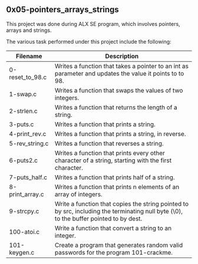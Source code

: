 ## 0x05-pointers_arrays_strings

This project was done during ALX SE program, which involves pointers, arrays and strings.

The various task performed under this project include the following:

| Filename        | Description                                                                                                                            |
|-----------------|----------------------------------------------------------------------------------------------------------------------------------------|
| 0-reset_to_98.c | Writes a function that takes a pointer to an int as parameter and updates the value it points to to 98.                                |
| 1-swap.c        | Writes a function that swaps the values of two integers.                                                                               |
| 2-strlen.c      | Writes a function that returns the length of a string.                                                                                 |
| 3-puts.c        | Writes a function that prints a string.                                                                                                |
| 4-print_rev.c   | Writes a function that prints a string, in reverse.                                                                                    |
| 5-rev_string.c  | Writes a function that reverses a string.                                                                                              |
| 6-puts2.c       | Writes a function that prints every other character of a string, starting with the first character.                                    |
| 7-puts_half.c   | Writes a function that prints half of a string.                                                                                        |
| 8-print_array.c | Writes a function that prints n elements of an array of integers.                                                                      |
| 9-strcpy.c      | Write a function that copies the string pointed to by src, including the terminating null byte (\0), to the buffer pointed to by dest. |
| 100-atoi.c   | Write a function that convert a string to an integer.                               |
| 101-keygen.c | Create a program that generates random valid passwords for the program 101-crackme. |
